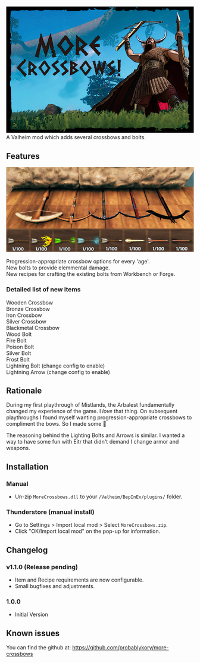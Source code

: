![Splash](https://raw.githubusercontent.com/probablykory/more-crossbows/main/splash.jpg)  
A Valheim mod which adds several crossbows and bolts.

## Features

![Showcase](https://raw.githubusercontent.com/probablykory/more-crossbows/main/showcase.jpg)

Progression-appropriate crossbow options for every 'age'.  
New bolts to provide elemmental damage.  
New recipes for crafting the existing bolts from Workbench or Forge.  


### Detailed list of new items
Wooden Crossbow  
Bronze Crossbow  
Iron Crossbow  
Silver Crossbow  
Blackmetal Crossbow  
Wood Bolt  
Fire Bolt  
Poison Bolt  
Silver Bolt  
Frost Bolt  
Lightning Bolt (change config to enable)  
Lightning Arrow (change config to enable)  

## Rationale 

During my first playthrough of Mistlands, the Arbalest fundamentally changed my experience of the game.  I *love* that thing.  On subsequent playthroughs I found myself wanting progression-appropriate crossbows to compliment the bows.  So I made some 🙂  

The reasoning behind the Lighting Bolts and Arrows is similar.  I wanted a way to have some fun with Eitr that didn't demand I change armor and weapons.  

## Installation

### Manual

  * Un-zip `MoreCrossbows.dll` to your `/Valheim/BepInEx/plugins/` folder.

### Thunderstore (manual install)

  * Go to Settings > Import local mod > Select `MoreCrossbows.zip`.
  * Click "OK/Import local mod" on the pop-up for information.

## Changelog

### v1.1.0 (Release pending)
 * Item and Recipe requirements are now configurable.
 * Small bugfixes and adjustments.

### 1.0.0
 * Initial Version

## Known issues
You can find the github at: https://github.com/probablykory/more-crossbows
